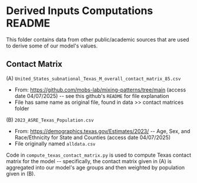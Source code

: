 
# Derived Inputs Computations README 

This folder contains data from other public/academic sources that are used to derive some of our model's values. 

## Contact Matrix

(A) `United_States_subnational_Texas_M_overall_contact_matrix_85.csv` 
- From: https://github.com/mobs-lab/mixing-patterns/tree/main (access date 04/07/2025) -- see this github's `README` for file explanation
- File has same name as original file, found in data >> contact matrices folder

(B) `2023_ASRE_Texas_Population.csv`
- From: https://demographics.texas.gov/Estimates/2023/ -- Age, Sex, and Race/Ethnicity for State and Counties (access date 04/07/2025)
- File originally named `alldata.csv`

Code in `compute_texas_contact_matrix.py` is used to compute Texas contact matrix for the model -- specifically, the contact matrix given in (A) is aggregated into our model's age groups and then weighted by population given in (B).